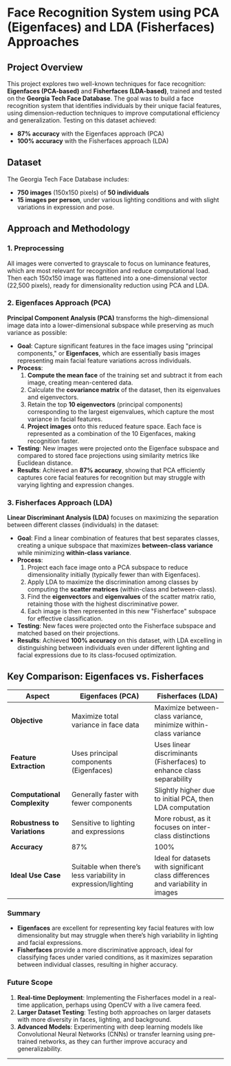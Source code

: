 # Face Recognition System using PCA (Eigenfaces) and LDA (Fisherfaces) Approaches

## Project Overview

This project explores two well-known techniques for face recognition: **Eigenfaces (PCA-based)** and **Fisherfaces (LDA-based)**, trained and tested on the **Georgia Tech Face Database**. The goal was to build a face recognition system that identifies individuals by their unique facial features, using dimension-reduction techniques to improve computational efficiency and generalization. Testing on this dataset achieved:
- **87% accuracy** with the Eigenfaces approach (PCA)
- **100% accuracy** with the Fisherfaces approach (LDA)

## Dataset

The Georgia Tech Face Database includes:
- **750 images** (150x150 pixels) of **50 individuals**
- **15 images per person**, under various lighting conditions and with slight variations in expression and pose.

## Approach and Methodology

### 1. Preprocessing
All images were converted to grayscale to focus on luminance features, which are most relevant for recognition and reduce computational load. Then each 150x150 image was flattened into a one-dimensional vector (22,500 pixels), ready for dimensionality reduction using PCA and LDA.

### 2. Eigenfaces Approach (PCA)

**Principal Component Analysis (PCA)** transforms the high-dimensional image data into a lower-dimensional subspace while preserving as much variance as possible:
- **Goal**: Capture significant features in the face images using "principal components," or **Eigenfaces**, which are essentially basis images representing main facial feature variations across individuals.
- **Process**:
  1. **Compute the mean face** of the training set and subtract it from each image, creating mean-centered data.
  2. Calculate the **covariance matrix** of the dataset, then its eigenvalues and eigenvectors.
  3. Retain the top **10 eigenvectors** (principal components) corresponding to the largest eigenvalues, which capture the most variance in facial features.
  4. **Project images** onto this reduced feature space. Each face is represented as a combination of the 10 Eigenfaces, making recognition faster.
- **Testing**: New images were projected onto the Eigenface subspace and compared to stored face projections using similarity metrics like Euclidean distance.
- **Results**: Achieved an **87% accuracy**, showing that PCA efficiently captures core facial features for recognition but may struggle with varying lighting and expression changes.

### 3. Fisherfaces Approach (LDA)

**Linear Discriminant Analysis (LDA)** focuses on maximizing the separation between different classes (individuals) in the dataset:
- **Goal**: Find a linear combination of features that best separates classes, creating a unique subspace that maximizes **between-class variance** while minimizing **within-class variance**.
- **Process**:
  1. Project each face image onto a PCA subspace to reduce dimensionality initially (typically fewer than with Eigenfaces).
  2. Apply LDA to maximize the discrimination among classes by computing the **scatter matrices** (within-class and between-class).
  3. Find the **eigenvectors** and **eigenvalues** of the scatter matrix ratio, retaining those with the highest discriminative power.
  4. Each image is then represented in this new "Fisherface" subspace for effective classification.
- **Testing**: New faces were projected onto the Fisherface subspace and matched based on their projections.
- **Results**: Achieved **100% accuracy** on this dataset, with LDA excelling in distinguishing between individuals even under different lighting and facial expressions due to its class-focused optimization.

## Key Comparison: Eigenfaces vs. Fisherfaces

| Aspect               | Eigenfaces (PCA)                              | Fisherfaces (LDA)                                |
|----------------------|-----------------------------------------------|--------------------------------------------------|
| **Objective**        | Maximize total variance in face data          | Maximize between-class variance, minimize within-class variance |
| **Feature Extraction** | Uses principal components (Eigenfaces)       | Uses linear discriminants (Fisherfaces) to enhance class separability |
| **Computational Complexity** | Generally faster with fewer components | Slightly higher due to initial PCA, then LDA computation |
| **Robustness to Variations** | Sensitive to lighting and expressions | More robust, as it focuses on inter-class distinctions |
| **Accuracy**         | 87%                                           | 100%                                            |
| **Ideal Use Case**   | Suitable when there’s less variability in expression/lighting | Ideal for datasets with significant class differences and variability in images |

### Summary

- **Eigenfaces** are excellent for representing key facial features with low dimensionality but may struggle when there’s high variability in lighting and facial expressions.
- **Fisherfaces** provide a more discriminative approach, ideal for classifying faces under varied conditions, as it maximizes separation between individual classes, resulting in higher accuracy.

### Future Scope

1. **Real-time Deployment**: Implementing the Fisherfaces model in a real-time application, perhaps using OpenCV with a live camera feed.
2. **Larger Dataset Testing**: Testing both approaches on larger datasets with more diversity in faces, lighting, and background.
3. **Advanced Models**: Experimenting with deep learning models like Convolutional Neural Networks (CNNs) or transfer learning using pre-trained networks, as they can further improve accuracy and generalizability.

---
